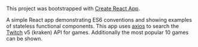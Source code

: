 This project was bootstrapped with [Create React App](https://github.com/facebookincubator/create-react-app).

A simple React app demonstrating ES6 conventions and showing examples of stateless functional components.
This app uses [axios](https://www.npmjs.com/package/axios) to search the [Twitch](https://dev.twitch.tv/) v5 (kraken) API
for games.  Additionally the most popular 10 games can be shown.
